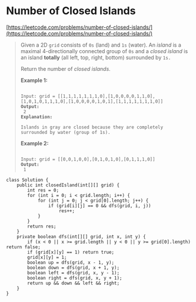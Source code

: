 # Number of Closed Islands

[https://leetcode.com/problems/number-of-closed-islands/](https://leetcode.com/problems/number-of-closed-islands/)

> Given a 2D `grid` consists of `0s` (land) and `1s` (water).  An _island_ is a maximal 4-directionally connected group of `0s` and a _closed island_ is an island **totally** (all left, top, right, bottom) surrounded by `1s.`
>
> Return the number of _closed islands_.
>
> &#x20;
>
> **Example 1:**
>
> <img src="https://assets.leetcode.com/uploads/2019/10/31/sample_3_1610.png" alt="" data-size="original">
>
> <pre><code>Input: grid = [[1,1,1,1,1,1,1,0],[1,0,0,0,0,1,1,0],[1,0,1,0,1,1,1,0],[1,0,0,0,0,1,0,1],[1,1,1,1,1,1,1,0]]
> <strong>Output:
> </strong> 2
> <strong>Explanation:
> </strong> 
> Islands in gray are closed because they are completely surrounded by water (group of 1s).</code></pre>
>
> **Example 2:**
>
> <img src="https://assets.leetcode.com/uploads/2019/10/31/sample_4_1610.png" alt="" data-size="original">
>
> <pre><code>Input: grid = [[0,0,1,0,0],[0,1,0,1,0],[0,1,1,1,0]]
> <strong>Output:
> </strong> 1</code></pre>

```
class Solution {
    public int closedIsland(int[][] grid) {
        int res = 0;
        for (int i = 0; i < grid.length; i++) {
            for (int j = 0; j < grid[0].length; j++) {
                if (grid[i][j] == 0 && dfs(grid, i, j)) 
                    res++;
            }
        }
        return res;
    }
    private boolean dfs(int[][] grid, int x, int y) {
        if (x < 0 || x >= grid.length || y < 0 || y >= grid[0].length) return false;
        if (grid[x][y] == 1) return true;
        grid[x][y] = 1;
        boolean up = dfs(grid, x - 1, y);
        boolean down = dfs(grid, x + 1, y);
        boolean left = dfs(grid, x, y - 1);
        boolean right = dfs(grid, x, y + 1);
        return up && down && left && right;
    }
}
```
